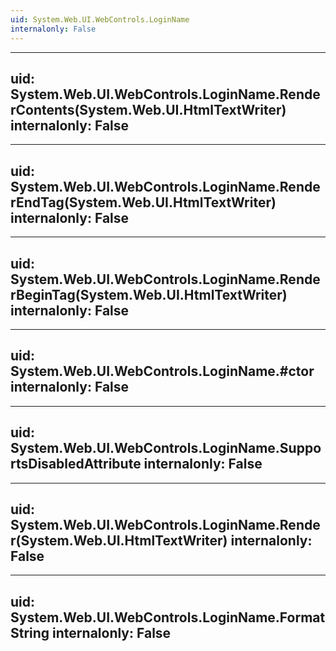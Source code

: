 ```yaml
---
uid: System.Web.UI.WebControls.LoginName
internalonly: False
---
```


---
uid: System.Web.UI.WebControls.LoginName.RenderContents(System.Web.UI.HtmlTextWriter)
internalonly: False
---

---
uid: System.Web.UI.WebControls.LoginName.RenderEndTag(System.Web.UI.HtmlTextWriter)
internalonly: False
---

---
uid: System.Web.UI.WebControls.LoginName.RenderBeginTag(System.Web.UI.HtmlTextWriter)
internalonly: False
---

---
uid: System.Web.UI.WebControls.LoginName.#ctor
internalonly: False
---

---
uid: System.Web.UI.WebControls.LoginName.SupportsDisabledAttribute
internalonly: False
---

---
uid: System.Web.UI.WebControls.LoginName.Render(System.Web.UI.HtmlTextWriter)
internalonly: False
---

---
uid: System.Web.UI.WebControls.LoginName.FormatString
internalonly: False
---
